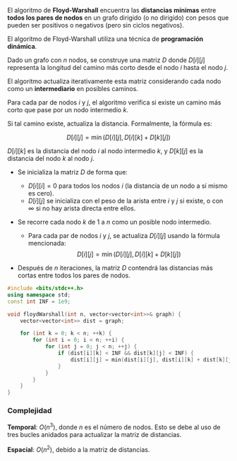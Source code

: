 El algoritmo de **Floyd-Warshall** encuentra las **distancias mínimas** entre **todos los pares de nodos** en un grafo dirigido (o no dirigido) con pesos que pueden ser positivos o negativos (pero sin ciclos negativos).

El algoritmo de Floyd-Warshall utiliza una técnica de **programación dinámica**. 

Dado un grafo con $n$ nodos, se construye una matriz $D$ donde $D[i][j]$ representa la longitud del camino más corto desde el nodo $i$ hasta el nodo $j$. 

El algoritmo actualiza iterativamente esta matriz considerando cada nodo como un **intermediario** en posibles caminos.

Para cada par de nodos $i$ y $j$, el algoritmo verifica si existe un camino más corto que pase por un nodo intermedio $k$. 

Si tal camino existe, actualiza la distancia. Formalmente, la fórmula es:

$$D[i][j] = \min(D[i][j], D[i][k] + D[k][j])$$

$D[i][k]$ es la distancia del nodo $i$ al nodo intermedio $k$, y $D[k][j]$ es la distancia del nodo $k$ al nodo $j$.

- Se inicializa la matriz $D$ de forma que:
    - $D[i][i] = 0$ para todos los nodos $i$ (la distancia de un nodo a sí mismo es cero).
    - $D[i][j]$ se inicializa con el peso de la arista entre $i$ y $j$ si existe, o con $\infty$ si no hay arista directa entre ellos.

- Se recorre cada nodo $k$ de 1 a $n$ como un posible nodo intermedio.
    - Para cada par de nodos $i$ y $j$, se actualiza $D[i][j]$ usando la fórmula mencionada:
    $$D[i][j] = \min(D[i][j], D[i][k] + D[k][j])$$

- Después de $n$ iteraciones, la matriz $D$ contendrá las distancias más cortas entre todos los pares de nodos.

```cpp
#include <bits/stdc++.h>
using namespace std;
const int INF = 1e9;

void floydWarshall(int n, vector<vector<int>>& graph) {
    vector<vector<int>> dist = graph;

    for (int k = 0; k < n; ++k) {
        for (int i = 0; i < n; ++i) {
            for (int j = 0; j < n; ++j) {
                if (dist[i][k] < INF && dist[k][j] < INF) {
                    dist[i][j] = min(dist[i][j], dist[i][k] + dist[k][j]);
                }
            }
        }
    }
}
```

### Complejidad

**Temporal**: $O(n^3)$, donde $n$ es el número de nodos. Esto se debe al uso de tres bucles anidados para actualizar la matriz de distancias.

**Espacial**: $O(n^2)$, debido a la matriz de distancias.